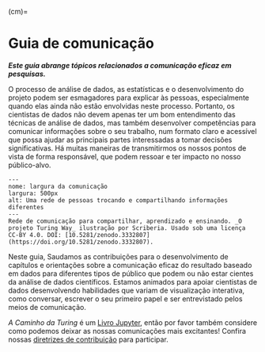 (cm)=
# Guia de comunicação

***Este guia abrange tópicos relacionados a comunicação eficaz em pesquisas.***

O processo de análise de dados, as estatísticas e o desenvolvimento do projeto podem ser esmagadores para explicar às pessoas, especialmente quando elas ainda não estão envolvidas neste processo. Portanto, os cientistas de dados não devem apenas ter um bom entendimento das técnicas de análise de dados, mas também desenvolver competências para comunicar informações sobre o seu trabalho, num formato claro e acessível que possa ajudar as principais partes interessadas a tomar decisões significativas. Há muitas maneiras de transmitirmos os nossos pontos de vista de forma responsável, que podem ressoar e ter impacto no nosso público-alvo.

```{figure} ../figures/communication.jpg
---
nome: largura da comunicação
largura: 500px
alt: Uma rede de pessoas trocando e compartilhando informações diferentes
---
Rede de comunicação para compartilhar, aprendizado e ensinando. _O projeto Turing Way_ ilustração por Scriberia. Usado sob uma licença CC-BY 4.0. DOI: [10.5281/zenodo.3332807](https://doi.org/10.5281/zenodo.3332807).
```

Neste guia, Saudamos as contribuições para o desenvolvimento de capítulos e orientações sobre a comunicação eficaz do resultado baseado em dados para diferentes tipos de público que podem ou não estar cientes da análise de dados científicos. Estamos animados para apoiar cientistas de dados desenvolvendo habilidades que variam de visualização interativa, como conversar, escrever o seu primeiro papel e ser entrevistado pelos meios de comunicação.

_A Caminho da Turing_ é um [Livro Jupyter](https://jupyterbook.org/intro.html), então por favor também considere como podemos deixar as nossas comunicações mais excitantes! Confira nossas [diretrizes de contribuição](https://github.com/alan-turing-institute/the-turing-way/blob/main/CONTRIBUTING.md) para participar.

